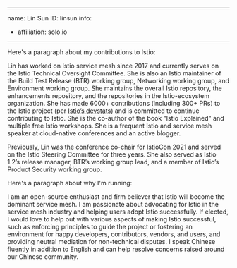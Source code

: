 -------------------------------------------------------------
name: Lin Sun
ID: linsun
info:
  - affiliation: solo.io
-------------------------------------------------------------

Here's a paragraph about my contributions to Istio:

Lin has worked on Istio service mesh since 2017 and currently serves on the Istio Technical Oversight Committee. She is also an Istio maintainer of the Build Test Release (BTR) working group, Networking working group, and Environment working group. She maintains the overall Istio repository, the enhancements repository, and the repositories in the Istio-ecosystem organization. She has made 6000+ contributions (including 300+ PRs) to the Istio project (per [Istio’s devstats](https://istio.teststats.cncf.io/d/66/developer-activity-counts-by-companies)) and is committed to continue contributing to Istio. She is the co-author of the book "Istio Explained" and multiple free Istio workshops. She is a frequent Istio and service mesh speaker at cloud-native conferences and an active blogger.

Previously, Lin was the conference co-chair for IstioCon 2021 and served on the Istio Steering Committee for three years. She also served as Istio 1.2’s release manager, BTR’s working group lead, and a member of Istio’s Product Security working group.

Here's a paragraph about why I'm running:

I am an open-source enthusiast and firm believer that Istio will become the dominant service mesh. I am passionate about advocating for Istio in the service mesh industry and helping users adopt Istio successfully. If elected, I would love to help out with various aspects of making Istio successful, such as enforcing principles to guide the project or fostering an environment for happy developers, contributors, vendors, and users, and providing neutral mediation for non-technical disputes. I speak Chinese fluently in addition to English and can help resolve concerns raised around our Chinese community.

